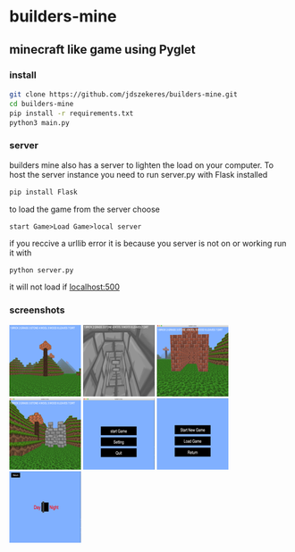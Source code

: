 # builders-mine

## minecraft like game using Pyglet

### install

```bash
git clone https://github.com/jdszekeres/builders-mine.git
cd builders-mine
pip install -r requirements.txt
python3 main.py
```

### server

builders mine also has a server to lighten the load on your computer. To host the server instance you need to run server.py with Flask installed

```bash
pip install Flask
```

to load the game from the server choose

```plain
start Game>Load Game>local server
```
if you reccive a urllib error it is because you server is not on or working run it with
```bash
python server.py
```

it will not load if [localhost:500](https://127.0.0.1:5000)

### screenshots
![](screenshots/tree.png)
![](screenshots/stair.png)
![](screenshots/house1.png)
![](screenshots/house2.png)
![](screenshots/main.png)
![](screenshots/game-choose.png)
![](screenshots/day-night.png)
